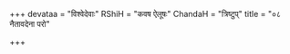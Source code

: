 +++
devataa = "विश्वेदेवाः"
RShiH = "कवष ऐलूषः"
ChandaH = "त्रिष्टुप्"
title = "०८ नैतावदेना परो"

+++
